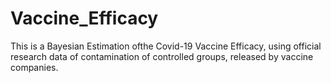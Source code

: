 # Vaccine_Efficacy
This is a Bayesian Estimation ofthe  Covid-19 Vaccine Efficacy, using official research data of contamination of controlled groups, released by vaccine companies.
